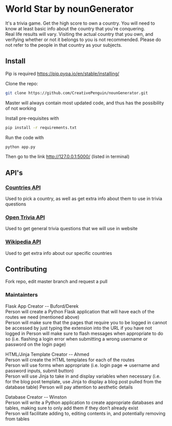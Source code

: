 # World Star by nounGenerator  
It's a trivia game. Get the high score to own a country.
You will need to know at least basic info about the country that you're
conquering.  
Real life results will vary. Visiting the actual country that you own,
and verifying whether or not it belongs to you is not recommended.
Please do not refer to the people in that country as your subjects.

## Install  
Pip is required https://pip.pypa.io/en/stable/installing/  

Clone the repo:  
```sh
git clone https://github.com/CreativePenguin/nounGenerator.git
```
Master will always contain most updated code, and thus has the possibility of not working  

Install pre-requisites with
```sh
pip install -r requirements.txt
```
Run the code with
```sh
python app.py
```
Then go to the link http://127.0.0.1:5000/ (listed in terminal)


## API's
### [Countries API](https://docs.google.com/document/d/1C-umxnBAIUzQI9kLDaXG4-YbFsiOwwRTJ5c-DXAHTRM/edit)  
Used to pick a country, as well as get extra info about them to use in trivia questions

### [Open Trivia API](https://docs.google.com/document/d/1yp2nicOExDYlrEfdvqspD17Kz5c-xMSWHudfmNjJgQ4/edit)  
Used to get general trivia questions that we will use in website

### [Wikipedia API](https://docs.google.com/document/d/1KNf_h_Rysiftc88uZNZO4LMpAyQprUTSj-eg5CMz9a8/edit)  
Used to get extra info about our specific countries

## Contributing
Fork repo, edit master branch and request a pull
### Maintainters  
Flask App Creator -- Buford/Derek  
Person will create a Python Flask application that will have each of the routes we need (mentioned above)  
Person will make sure that the pages that require you to be logged in cannot be accessed by just typing the extension into the URL if you have not logged in
Person will make sure to flash messages when appropriate to do so (i.e. flashing a login error when submitting a wrong username or password on the login page)  

HTML/Jinja Template Creator -- Ahmed  
Person will create the HTML templates for each of the routes  
Person will use forms when appropriate (i.e. login page => username and password inputs, submit button)  
Person will use Jinja to take in and display variables when necessary (i.e. for the blog post template, use Jinja to display a blog post pulled from the database table)
Person will pay attention to aesthetic details  

Database Creator -- Winston  
Person will write a Python application to create appropriate databases and tables, making sure to only add them if they don’t already exist  
Person will facilitate adding to, editing contents in, and potentially removing from tables
